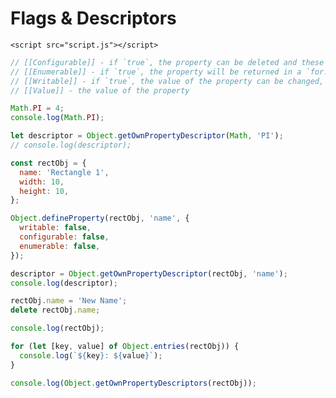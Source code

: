 <!DOCTYPE html>
<html lang="en">
  <head>
    <meta charset="UTF-8" />
    <meta http-equiv="X-UA-Compatible" content="IE=edge" />
    <meta name="viewport" content="width=device-width, initial-scale=1.0" />
    <title>Flags & Descriptors</title>
  </head>
  <body>
    <h1>Flags & Descriptors</h1>

    <script src="script.js"></script>
  </body>
</html>

```js
// [[Configurable]] - if `true`, the property can be deleted and these attributes can be modified, otherwise not
// [[Enumerable]] - if `true`, the property will be returned in a `for...in` loop, otherwise not
// [[Writable]] - if `true`, the value of the property can be changed, otherwise not
// [[Value]] - the value of the property

Math.PI = 4;
console.log(Math.PI);

let descriptor = Object.getOwnPropertyDescriptor(Math, 'PI');
// console.log(descriptor);

const rectObj = {
  name: 'Rectangle 1',
  width: 10,
  height: 10,
};

Object.defineProperty(rectObj, 'name', {
  writable: false,
  configurable: false,
  enumerable: false,
});

descriptor = Object.getOwnPropertyDescriptor(rectObj, 'name');
console.log(descriptor);

rectObj.name = 'New Name';
delete rectObj.name;

console.log(rectObj);

for (let [key, value] of Object.entries(rectObj)) {
  console.log(`${key}: ${value}`);
}

console.log(Object.getOwnPropertyDescriptors(rectObj));
